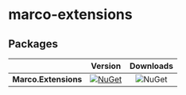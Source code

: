 # marco-extensions


## Packages
||Version|Downloads|
|---------------------------|:---:|:---:|
|**Marco.Extensions**|[![NuGet](https://img.shields.io/nuget/v/Marco.Extensions.svg)](https://www.nuget.org/packages/Marco.Extensions/)|![NuGet](https://img.shields.io/nuget/dt/Marco.Extensions.svg)|
